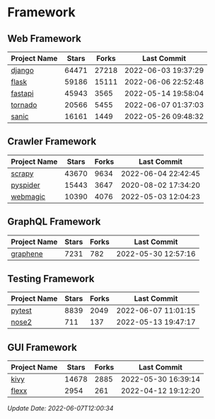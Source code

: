 # Framework

## Web Framework
| Project Name | Stars | Forks | Last Commit |
| ------------ | ----- | ----- | ----------- |
| [django](https://github.com/django/django) | 64471 | 27218 | 2022-06-03 19:37:29 |
| [flask](https://github.com/pallets/flask) | 59186 | 15111 | 2022-06-06 22:52:48 |
| [fastapi](https://github.com/tiangolo/fastapi) | 45943 | 3565 | 2022-05-14 19:58:04 |
| [tornado](https://github.com/tornadoweb/tornado) | 20566 | 5455 | 2022-06-07 01:37:03 |
| [sanic](https://github.com/sanic-org/sanic) | 16161 | 1449 | 2022-05-26 09:48:32 |

## Crawler Framework
| Project Name | Stars | Forks | Last Commit |
| ------------ | ----- | ----- | ----------- |
| [scrapy](https://github.com/scrapy/scrapy) | 43670 | 9634 | 2022-06-04 22:42:45 |
| [pyspider](https://github.com/binux/pyspider) | 15443 | 3647 | 2020-08-02 17:34:20 |
| [webmagic](https://github.com/code4craft/webmagic) | 10390 | 4076 | 2022-05-03 12:04:23 |

## GraphQL Framework
| Project Name | Stars | Forks | Last Commit |
| ------------ | ----- | ----- | ----------- |
| [graphene](https://github.com/graphql-python/graphene) | 7231 | 782 | 2022-05-30 12:57:16 |

## Testing Framework
| Project Name | Stars | Forks | Last Commit |
| ------------ | ----- | ----- | ----------- |
| [pytest](https://github.com/pytest-dev/pytest) | 8839 | 2049 | 2022-06-07 11:01:15 |
| [nose2](https://github.com/nose-devs/nose2) | 711 | 137 | 2022-05-13 19:47:17 |

## GUI Framework
| Project Name | Stars | Forks | Last Commit |
| ------------ | ----- | ----- | ----------- |
| [kivy](https://github.com/kivy/kivy) | 14678 | 2885 | 2022-05-30 16:39:14 |
| [flexx](https://github.com/flexxui/flexx) | 2954 | 261 | 2022-04-12 19:12:20 |

*Update Date: 2022-06-07T12:00:34*